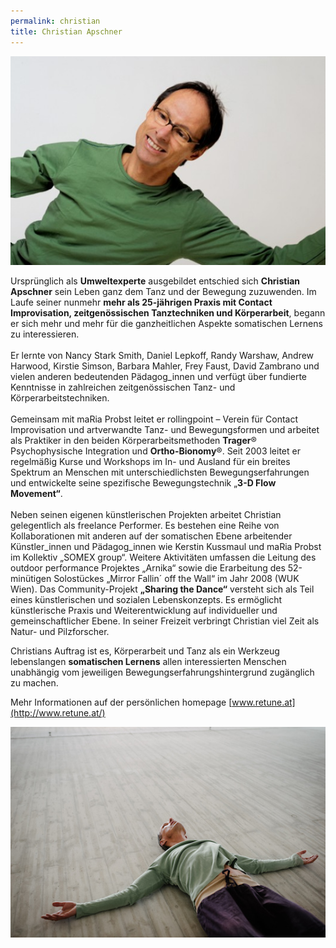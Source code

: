 ```yaml
---
permalink: christian
title: Christian Apschner
---
```

![](/assets/uploads/700_7881.jpg)

Ursprünglich als **Umweltexperte** ausgebildet entschied sich **Christian Apschner** sein Leben ganz dem Tanz und der Bewegung zuzuwenden. Im Laufe seiner nunmehr **mehr als 25-jährigen Praxis mit Contact Improvisation, zeitgenössischen Tanztechniken und Körperarbeit**, begann er sich mehr und mehr für die ganzheitlichen Aspekte somatischen Lernens zu interessieren.\
\
Er lernte von Nancy Stark Smith, Daniel Lepkoff, Randy Warshaw, Andrew Harwood, Kirstie Simson, Barbara Mahler, Frey Faust, David Zambrano und vielen anderen bedeutenden Pädagog_innen und verfügt über fundierte Kenntnisse in zahlreichen zeitgenössischen Tanz- und Körperarbeitstechniken.\
\
Gemeinsam mit maRia Probst leitet er rollingpoint – Verein für Contact Improvisation und artverwandte Tanz- und Bewegungsformen und arbeitet als Praktiker in den beiden Körperarbeitsmethoden **Trager**® Psychophysische Integration und **Ortho-Bionomy**®. Seit 2003 leitet er regelmäßig Kurse und Workshops im In- und Ausland für ein breites Spektrum an Menschen mit unterschiedlichsten Bewegungserfahrungen und entwickelte seine spezifische Bewegungstechnik „**3-D Flow Movement“**.\
\
Neben seinen eigenen künstlerischen Projekten arbeitet Christian gelegentlich als freelance Performer. Es bestehen eine Reihe von Kollaborationen mit anderen auf der somatischen Ebene arbeitender Künstler_innen und Pädagog_innen wie Kerstin Kussmaul und maRia Probst im Kollektiv „SOMEX group“. Weitere Aktivitäten umfassen die Leitung des outdoor performance Projektes „Arnika“ sowie die Erarbeitung des 52-minütigen Solostückes „Mirror Fallin´ off the Wall“ im Jahr 2008 (WUK Wien). Das Community-Projekt **„Sharing the Dance“** versteht sich als Teil eines künstlerischen und sozialen Lebenskonzepts. Es ermöglicht künstlerische Praxis und Weiterentwicklung auf individueller und gemeinschaftlicher Ebene. In seiner Freizeit verbringt Christian viel Zeit als Natur- und Pilzforscher.

Christians Auftrag ist es, Körperarbeit und Tanz als ein Werkzeug lebenslangen **somatischen Lernens** allen interessierten Menschen unabhängig vom jeweiligen Bewegungserfahrungshintergrund zugänglich zu machen.

Mehr Informationen auf der persönlichen homepage [www.retune.at](http://www.retune.at/)

![](/assets/uploads/heshaohui.rollingpoint-wu-fotos.084.jpg)